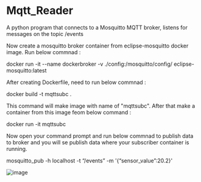 # Mqtt_Reader
A python program that connects to a Mosquitto MQTT broker, listens for messages on the topic /events

Now create a mosquitto broker container from eclipse-mosquitto docker image. Run below commnad :

docker run -it --name dockerbroker -v ./config:/mosquitto/config/ eclipse-mosquitto:latest

After creating Dockerfile, need to run below commnad :

docker build -t mqttsubc .

This command will make image with name of "mqttsubc". After that make a container from this image feom below command :

docker run -it mqttsubc

Now open your command prompt and run below commnad to publish data to broker and you will se publish data where your subscriber container is running.

mosquitto_pub -h localhost -t “/events” -m '{“sensor_value”:20.2}'

![image](https://github.com/user-attachments/assets/2ff41e2b-1756-4d9e-a5d9-049482c4d678)

